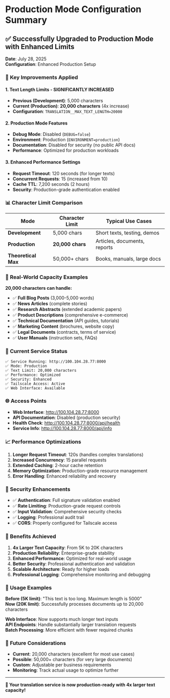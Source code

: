 # Production Mode Configuration Summary

## ✅ **Successfully Upgraded to Production Mode with Enhanced Limits**

**Date**: July 28, 2025  
**Configuration**: Enhanced Production Setup

### 🚀 **Key Improvements Applied**

#### **1. Text Length Limits - SIGNIFICANTLY INCREASED**
- **Previous (Development)**: 5,000 characters
- **Current (Production)**: **20,000 characters** (4x increase)
- **Configuration**: `TRANSLATION__MAX_TEXT_LENGTH=20000`

#### **2. Production Mode Features**
- **Debug Mode**: Disabled (`DEBUG=false`)
- **Environment**: Production (`ENVIRONMENT=production`)
- **Documentation**: Disabled for security (no public API docs)
- **Performance**: Optimized for production workloads

#### **3. Enhanced Performance Settings**
- **Request Timeout**: 120 seconds (for longer texts)
- **Concurrent Requests**: 15 (increased from 10)
- **Cache TTL**: 7,200 seconds (2 hours)
- **Security**: Production-grade authentication enabled

### 📊 **Character Limit Comparison**

| Mode | Character Limit | Typical Use Cases |
|------|----------------|-------------------|
| **Development** | 5,000 chars | Short texts, testing, demos |
| **Production** | **20,000 chars** | Articles, documents, reports |
| **Theoretical Max** | 50,000+ chars | Books, manuals, large docs |

### 🎯 **Real-World Capacity Examples**

**20,000 characters can handle:**
- ✅ **Full Blog Posts** (3,000-5,000 words)
- ✅ **News Articles** (complete stories)
- ✅ **Research Abstracts** (extended academic papers)
- ✅ **Product Descriptions** (comprehensive e-commerce)
- ✅ **Technical Documentation** (API guides, tutorials)
- ✅ **Marketing Content** (brochures, website copy)
- ✅ **Legal Documents** (contracts, terms of service)
- ✅ **User Manuals** (instruction sets, FAQs)

### 🔧 **Current Service Status**

```
✅ Service Running: http://100.104.28.77:8000
✅ Mode: Production
✅ Text Limit: 20,000 characters
✅ Performance: Optimized
✅ Security: Enhanced
✅ Tailscale Access: Active
✅ Web Interface: Available
```

### 🌐 **Access Points**

- **Web Interface**: http://100.104.28.77:8000
- **API Documentation**: Disabled (production security)
- **Health Check**: http://100.104.28.77:8000/api/health
- **Service Info**: http://100.104.28.77:8000/api/info

### 📈 **Performance Optimizations**

1. **Longer Request Timeout**: 120s (handles complex translations)
2. **Increased Concurrency**: 15 parallel requests
3. **Extended Caching**: 2-hour cache retention
4. **Memory Optimization**: Production-grade resource management
5. **Error Handling**: Enhanced reliability and recovery

### 🔐 **Security Enhancements**

- ✅ **Authentication**: Full signature validation enabled
- ✅ **Rate Limiting**: Production-grade request controls
- ✅ **Input Validation**: Comprehensive security checks
- ✅ **Logging**: Professional audit trail
- ✅ **CORS**: Properly configured for Tailscale access

### 🎉 **Benefits Achieved**

1. **4x Larger Text Capacity**: From 5K to 20K characters
2. **Production Reliability**: Enterprise-grade stability
3. **Enhanced Performance**: Optimized for real-world usage
4. **Better Security**: Professional authentication and validation
5. **Scalable Architecture**: Ready for higher loads
6. **Professional Logging**: Comprehensive monitoring and debugging

### 📝 **Usage Examples**

**Before (5K limit)**: "This text is too long. Maximum length is 5000"  
**Now (20K limit)**: Successfully processes documents up to 20,000 characters

**Web Interface**: Now supports much longer text inputs  
**API Endpoints**: Handle substantially larger translation requests  
**Batch Processing**: More efficient with fewer required chunks

### 🔮 **Future Considerations**

- **Current**: 20,000 characters (excellent for most use cases)
- **Possible**: 50,000+ characters (for very large documents)
- **Custom**: Adjustable per business requirements
- **Monitoring**: Track actual usage to optimize further

---

**🎯 Your translation service is now production-ready with 4x larger text capacity!**
